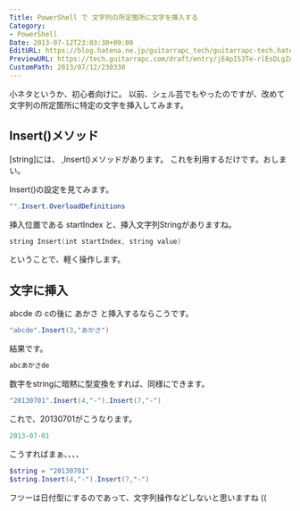 ```yaml
---
Title: PowerShell で 文字列の所定箇所に文字を挿入する
Category:
- PowerShell
Date: 2013-07-12T23:03:30+09:00
EditURL: https://blog.hatena.ne.jp/guitarrapc_tech/guitarrapc-tech.hatenablog.com/atom/entry/6802418398340941459
PreviewURL: https://tech.guitarrapc.com/draft/entry/jE4pIS3Te-rlEsDLgZA0W4Fpd-I
CustomPath: 2013/07/12/230330
---
```


<!--
Date: 2013-07-12T23:03:30+09:00
URL: https://tech.guitarrapc.com/entry/2013/07/12/230330
-->

小ネタというか、初心者向けに。
以前、シェル芸でもやったのですが、改めて 文字列の所定箇所に特定の文字を挿入してみます。



## Insert()メソッド
[string]には、 ,Insert()メソッドがあります。
これを利用するだけです。おしまい。

Insert()の設定を見てみます。

```ps1
"".Insert.OverloadDefinitions
```


挿入位置である startIndex と、挿入文字列Stringがありますね。

```ps1
string Insert(int startIndex, string value)
```


ということで、軽く操作します。
## 文字に挿入
abcde の cの後に あかさ と挿入するならこうです。

```ps1
"abcde".Insert(3,"あかさ")
```


結果です。

```ps1
abcあかさde
```


数字をstringに暗黙に型変換をすれば、同様にできます。

```ps1
"20130701".Insert(4,"-").Insert(7,"-")
```

これで、20130701がこうなります。

```ps1
2013-07-01
```


こうすればまぁ、、、、

```ps1
$string = "20130701"
$string.Insert(4,"-").Insert(7,"-")
```


フツーは日付型にするのであって、文字列操作などしないと思いますね ((
